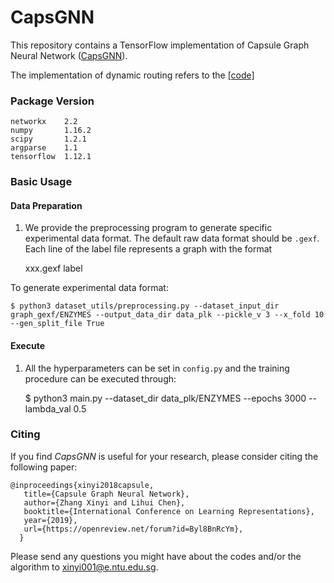 # CapsGNN

This repository contains a TensorFlow implementation of Capsule Graph Neural Network ([CapsGNN](https://openreview.net/forum?id=Byl8BnRcYm)).

The implementation of dynamic routing refers to the [[code]](https://github.com/naturomics/CapsNet-Tensorflow)

### Package Version

    networkx    2.2
    numpy       1.16.2
    scipy       1.2.1
    argparse    1.1
    tensorflow  1.12.1

### Basic Usage

#### Data Preparation

1. We provide the preprocessing program to generate specific experimental data format. The default raw data format should be `.gexf`. Each line of the label file represents a graph with the format <br/>


    xxx.gexf label

To generate experimental data format:

    $ python3 dataset_utils/preprocessing.py --dataset_input_dir graph_gexf/ENZYMES --output_data_dir data_plk --pickle_v 3 --x_fold 10 --gen_split_file True
    

#### Execute
1. All the hyperparameters can be set in `config.py` and the training procedure can be executed through: 


    $ python3 main.py --dataset_dir data_plk/ENZYMES --epochs 3000 --lambda_val 0.5

### Citing
If you find *CapsGNN* is useful for your research, please consider citing the following paper:

	@inproceedings{xinyi2018capsule,
       title={Capsule Graph Neural Network},
       author={Zhang Xinyi and Lihui Chen},
       booktitle={International Conference on Learning Representations},
       year={2019},
       url={https://openreview.net/forum?id=Byl8BnRcYm},
      }
      
Please send any questions you might have about the codes and/or the algorithm to <xinyi001@e.ntu.edu.sg>.
